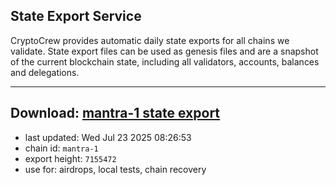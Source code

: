 ## State Export Service
CryptoCrew provides automatic daily state exports for all chains we validate. State export files can be used as genesis files and are a snapshot of the current blockchain state, including all validators, accounts, balances and delegations.

---
**Download: [mantra-1 state export](https://dl-eu2.ccvalidators.com/SERVICE/mantrachain/mantra-1_export_7155472.json)**
---

- last updated: Wed Jul 23 2025 08:26:53
- chain id: `mantra-1`
- export height: `7155472`
- use for: airdrops, local tests, chain recovery
